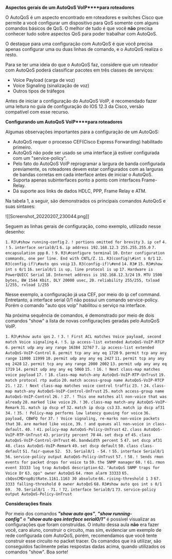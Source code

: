**Aspectos gerais de um AutoQoS VoIP****para roteadores**

O AutoQoS é um aspecto encontrado em roteadores e switches Cisco que permite a você configurar um dispositivo para QoS somente com alguns comandos básicos de QoS. O melhor de tudo é que você **não** precisa conhecer tudo sobre aspectos QoS para poder trabalhar com AutoQoS.

O destaque para uma configuração com AutoQoS é que você precisa apenas configurar uma ou duas linhas de comando, e o AutoQoS realiza o resto.

Para se ter uma ideia do que o AutoQoS faz, considere que um roteador com AutoQoS poderá classificar pacotes em três classes de serviços:

- Voice Payload (carga de voz)
- Voice Signaling (sinalização de voz)
- Outros tipos de tráfegos

Antes de iniciar a configuração do AutoQoS VoIP, é recomendado fazer uma leitura no guia de configuração do IOS 12.3 da Cisco, versão compatível com esse recurso.

**Configurando um AutoQoS VoIP****para roteadores**

Algumas observações importantes para a configuração de um AutoQoS:

- AutoQoS requer o processo CEF(Cisco Express Forwarding) habilitado primeiro.
- AutoQoS não pode ser usado se uma interface já estiver configurada com um "service-policy".
- Pelo fato do AutoQoS VoIP reprogramar a largura de banda configurada previamente, os roteadores devem estar configurados com as larguras de bandas corretas em cada interface antes de iniciar o AutoQoS.
- Suporta apenas subinterfaces ponto a ponto com interfaces Frame-Relay.
- Dá suporte aos links de dados HDLC, PPP, Frame Relay e ATM.

Na tabela 1, a seguir, são demonstrados os principais comandos AutoQoS e suas sintaxes:

![[Screenshot_20220207_230044.png]]

Seguem as linhas gerais de configuração, como exemplo, utilizado nesse desenho:

`1.` `R3\#show running-config` `2.` `! portions omitted for brevity` `3.` `ip cef` `4.` `!` `5.` `interface serial0/1` `6.` `ip address 192.168.12.3 255.255.255.0` `7.` `encapsulation ppp` `8.` `!` `9.` `R3\#configure terminal` `10.` `Enter configuration commands, one per line. End with CNTL/Z.` `11.` `R3(config)\#int s 0/1` `12.` `R3(config-if)\#auto qos voip` `13.` `R3(config-if)\#end` `14.` `R3#` `15.` `R3#show int s 0/1` `16.` `serial0/1 is up, line protocol is up` `17.` `Hardware is PowerQUICC Serial` `18.` `Internet address is 192.168.12.3/24` `19.` `MTU 1500 bytes, BW 1544 Kbit, DLY 20000 usec,` `20.` `reliability 255/255, txload 1/255, rxload 1/255`

Nesse exemplo, a configuração já usa CEF, por meio do ip cef command. Entretanto, a interface serial 0/1 não possui um comando service-policy. Porém o comando "auto qos voip" habilitou o serviço na interface.

Na próxima sequência de comandos, é demonstrado por meio de dois comandos "show" a lista de novas configurações geradas pelo AutoQoS VoIP.

`1.` `R3\#show auto qos` `2.` `!` `3.` `! First ACL matches Voice payload, second match Voice signaling` `4.` `!` `5.` `ip access-list extended AutoQoS-VoIP-RTCP` `6.` `permit udp any any range 16384 32767` `7.` `ip access-list extended AutoQoS-VoIP-Control` `8.` `permit tcp any any eq 1720` `9.` `permit tcp any any range 11000 11999` `10.` `permit udp any any eq 2427` `11.` `permit tcp any any eq 2428` `12.` `permit tcp any any range 2000 2002` `13.` `permit udp any any eq 1719` `14.` `permit udp any any eq 5060` `15.` `!` `16.` `! Next class-map matches voice payload` `17.` `!` `18.` `class-map match-any AutoQoS-VoIP-RTP-UnTrust` `19.` `match protocol rtp audio` `20.` `match access-group name AutoQoS-VoIP-RTCP` `21.` `!` `22.` `! Next class-map matches voice control traffic` `23.` `!` `24.` `class-map match-any AutoQoS-VoIP-Control-UnTrust` `25.` `match access-group name AutoQoS-VoIP-Control` `26.` `!` `27.` `! This one matches all non-voice that was already` `28.` `marked like voice` `29.` `!` `30.` `class-map match-any AutoQoS-VoIP-Remark` `31.` `match ip dscp ef` `32.` `match ip dscp cs3` `33.` `match ip dscp af31` `34.` `!` `35.` `! Policy-map performs low latency queuing for voice` `36.` `payload, CBWFQ for` `37.` `! Voice signaling, re-marks non-voice packets that` `38.` `are marked like voice,` `39.` `! and queues all non-voice in class-default.` `40.` `!` `41.` `policy-map AutoQoS-Policy-UnTrust` `42.` `class AutoQoS-VoIP-RTP-UnTrust` `43.` `priority percent 70` `44.` `set dscp ef` `45.` `class AutoQoS-VoIP-Control-UnTrust` `46.` `bandwidth percent 5` `47.` `set dscp af31` `48.` `class AutoQoS-VoIP-Remark` `49.` `set dscp default` `50.` `class class-default` `51.` `fair-queue` `52.`   `53.` `Serial0/1 -` `54.` `!` `55.` `interface Serial0/1` `56.` `service-policy output AutoQoS-Policy-UnTrust` `57.` `!` `58.` `! Sends rmon events for packet drops for voice to` `59.` `the SNMP manager` `60.` `!` `61.` `rmon event 33333 log trap AutoQoS description` `62.` `"AutoQoS SNMP traps for Voice Dr` `63.` `ops" owner AutoQoS` `64.` `rmon alarm 33333` `65.` `cbQosCMDropBitRate.1161.1163 30 absolute` `66.` `rising-threshold 1 3` `67.` `3333 falling-threshold 0 owner AutoQoS` `68.` `R3#show auto qos int s 0/1` `69.`   `70.` `Serial0/1 -` `71.` `!` `72.` `interface Serial0/1` `73.` `service-policy output AutoQoS-Policy-UnTrust`

**Considerações finais**

Por meio dos comandos _**"show auto qos"**_, _**"show running-config"**_ e _**"show auto qos interface serial0/1"**_ é possível visualizar as configurações que foram construídas. O intuito dessa aula **não** era fazer você, caro aluno, construir o circuito, mas sim, evidenciar um exemplo de rede configurada com AutoQoS, porém, recomendamos que você tente construir esse circuito no packet tracer. Os comandos que irá utilizar, são conseguidos facilmente pelas respostas dadas acima, quando utilizados os comandos "show". Boa sorte!